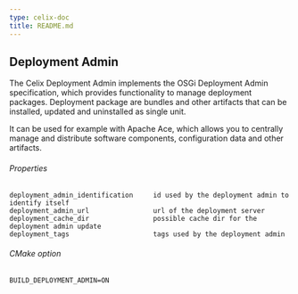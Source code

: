 ```yaml
---
type: celix-doc
title: README.md
---
```



<!--
Licensed to the Apache Software Foundation (ASF) under one or more
contributor license agreements.  See the NOTICE file distributed with
this work for additional information regarding copyright ownership.
The ASF licenses this file to You under the Apache License, Version 2.0
(the "License"); you may not use this file except in compliance with
the License.  You may obtain a copy of the License at
   
    http://www.apache.org/licenses/LICENSE-2.0

Unless required by applicable law or agreed to in writing, software
distributed under the License is distributed on an "AS IS" BASIS,
WITHOUT WARRANTIES OR CONDITIONS OF ANY KIND, either express or implied.
See the License for the specific language governing permissions and
limitations under the License.
-->

## Deployment Admin

The Celix Deployment Admin implements the OSGi Deployment Admin specification, which provides functionality to manage deployment packages. Deployment package are bundles and other artifacts that can be installed, updated and uninstalled as single unit.

It can be used for example with Apache Ace, which allows you to centrally manage and distribute software components, configuration data and other artifacts.

###### Properties
    deployment_admin_identification     id used by the deployment admin to identify itself
    deployment_admin_url                url of the deployment server
    deployment_cache_dir                possible cache dir for the deployment admin update
    deployment_tags                     tags used by the deployment admin

###### CMake option
    BUILD_DEPLOYMENT_ADMIN=ON
